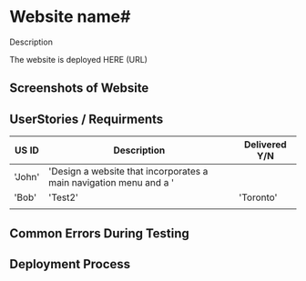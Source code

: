 # Website name#

Description 

The website is deployed HERE (URL)

## Screenshots of Website ## 






## UserStories / Requirments 

| US ID         | Description                                                                  | Delivered Y/N  |
| ------------- | ---------------------------------------------------------------------------- | -------------- |
| 'John'        | 'Design a website that incorporates a main navigation menu and a '           |                |
| 'Bob'         | 'Test2'                                                                      | 'Toronto'      |
|               |                                


## Common Errors During Testing ##






## Deployment Process ##









